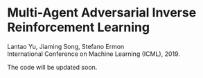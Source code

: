 # Multi-Agent Adversarial Inverse Reinforcement Learning
Lantao Yu, Jiaming Song, Stefano Ermon<br>
International Conference on Machine Learning (ICML), 2019.

The code will be updated soon.
